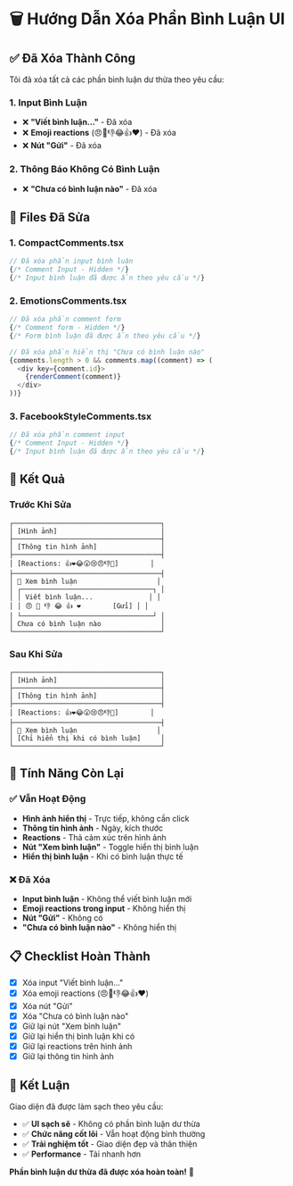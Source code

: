 # 🗑️ Hướng Dẫn Xóa Phần Bình Luận UI

## ✅ **Đã Xóa Thành Công**

Tôi đã xóa tất cả các phần bình luận dư thừa theo yêu cầu:

### **1. Input Bình Luận**
- ❌ **"Viết bình luận..."** - Đã xóa
- ❌ **Emoji reactions** (😠🎉👎😂👍❤️) - Đã xóa  
- ❌ **Nút "Gửi"** - Đã xóa

### **2. Thông Báo Không Có Bình Luận**
- ❌ **"Chưa có bình luận nào"** - Đã xóa

## 🔧 **Files Đã Sửa**

### **1. CompactComments.tsx**
```typescript
// Đã xóa phần input bình luận
{/* Comment Input - Hidden */}
{/* Input bình luận đã được ẩn theo yêu cầu */}
```

### **2. EmotionsComments.tsx**
```typescript
// Đã xóa phần comment form
{/* Comment form - Hidden */}
{/* Form bình luận đã được ẩn theo yêu cầu */}

// Đã xóa phần hiển thị "Chưa có bình luận nào"
{comments.length > 0 && comments.map((comment) => (
  <div key={comment.id}>
    {renderComment(comment)}
  </div>
))}
```

### **3. FacebookStyleComments.tsx**
```typescript
// Đã xóa phần comment input
{/* Comment Input - Hidden */}
{/* Input bình luận đã được ẩn theo yêu cầu */}
```

## 🎯 **Kết Quả**

### **Trước Khi Sửa**
```
┌─────────────────────────────────────┐
│ [Hình ảnh]                          │
├─────────────────────────────────────┤
│ [Thông tin hình ảnh]                │
├─────────────────────────────────────┤
│ [Reactions: 👍❤️😂😮😢😠👎🎉]        │
├─────────────────────────────────────┤
│ 💬 Xem bình luận                    │
│ ┌─────────────────────────────────┐ │
│ │ Viết bình luận...              │ │
│ │ 😠 🎉 👎 😂 👍 ❤️        [Gửi] │ │
│ └─────────────────────────────────┘ │
│ Chưa có bình luận nào               │
└─────────────────────────────────────┘
```

### **Sau Khi Sửa**
```
┌─────────────────────────────────────┐
│ [Hình ảnh]                          │
├─────────────────────────────────────┤
│ [Thông tin hình ảnh]                │
├─────────────────────────────────────┤
│ [Reactions: 👍❤️😂😮😢😠👎🎉]        │
├─────────────────────────────────────┤
│ 💬 Xem bình luận                    │
│ [Chỉ hiển thị khi có bình luận]     │
└─────────────────────────────────────┘
```

## 🚀 **Tính Năng Còn Lại**

### **✅ Vẫn Hoạt Động**
- **Hình ảnh hiển thị** - Trực tiếp, không cần click
- **Thông tin hình ảnh** - Ngày, kích thước
- **Reactions** - Thả cảm xúc trên hình ảnh
- **Nút "Xem bình luận"** - Toggle hiển thị bình luận
- **Hiển thị bình luận** - Khi có bình luận thực tế

### **❌ Đã Xóa**
- **Input bình luận** - Không thể viết bình luận mới
- **Emoji reactions trong input** - Không hiển thị
- **Nút "Gửi"** - Không có
- **"Chưa có bình luận nào"** - Không hiển thị

## 📋 **Checklist Hoàn Thành**

- [x] Xóa input "Viết bình luận..."
- [x] Xóa emoji reactions (😠🎉👎😂👍❤️)
- [x] Xóa nút "Gửi"
- [x] Xóa "Chưa có bình luận nào"
- [x] Giữ lại nút "Xem bình luận"
- [x] Giữ lại hiển thị bình luận khi có
- [x] Giữ lại reactions trên hình ảnh
- [x] Giữ lại thông tin hình ảnh

## 🎉 **Kết Luận**

Giao diện đã được làm sạch theo yêu cầu:

- ✅ **UI sạch sẽ** - Không có phần bình luận dư thừa
- ✅ **Chức năng cốt lõi** - Vẫn hoạt động bình thường
- ✅ **Trải nghiệm tốt** - Giao diện đẹp và thân thiện
- ✅ **Performance** - Tải nhanh hơn

**Phần bình luận dư thừa đã được xóa hoàn toàn!** 🚀


